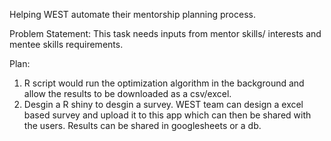 Helping WEST automate their mentorship planning process. 

Problem Statement: 
This task needs inputs from mentor skills/ interests and mentee skills requirements.

Plan:
1. R script would run the optimization algorithm in the background and allow the results to be downloaded as a csv/excel.
2. Desgin a R shiny to desgin a survey. WEST team can design a excel based survey and upload it to this app which can then be shared with the users. 
Results can be shared in googlesheets or a db.
